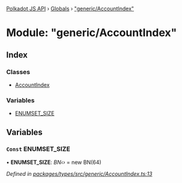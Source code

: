 [Polkadot JS API](../README.md) › [Globals](../globals.md) › ["generic/AccountIndex"](_generic_accountindex_.md)

# Module: "generic/AccountIndex"

## Index

### Classes

* [AccountIndex](../classes/_generic_accountindex_.accountindex.md)

### Variables

* [ENUMSET_SIZE](_generic_accountindex_.md#const-enumset_size)

## Variables

### `Const` ENUMSET_SIZE

• **ENUMSET_SIZE**: *BN‹›* = new BN(64)

*Defined in [packages/types/src/generic/AccountIndex.ts:13](https://github.com/polkadot-js/api/blob/21802664b8/packages/types/src/generic/AccountIndex.ts#L13)*
